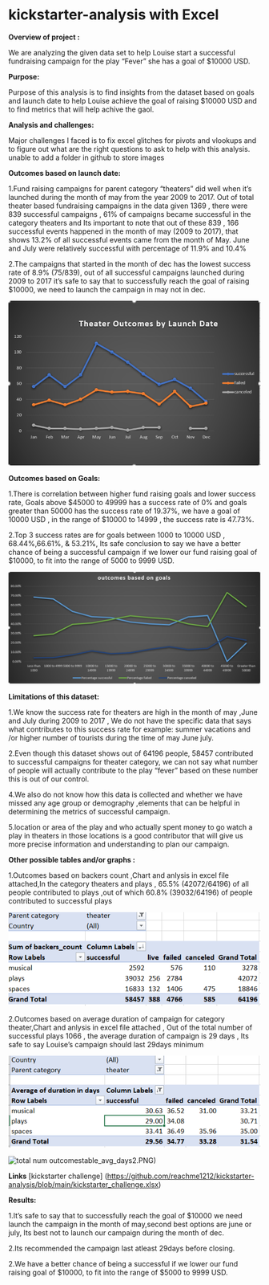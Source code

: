# kickstarter-analysis with Excel

**Overview of project :**

We are analyzing the given data set to help Louise start a successful fundraising campaign for the play “Fever” she has a goal of $10000 USD. 

**Purpose:**

Purpose of this analysis is to find insights from the dataset based on goals and launch date to help Louise achieve the goal of raising $10000 USD and to find metrics that will help achive the gaol. 

**Analysis  and challenges:**

Major challenges I faced is to fix excel glitches for pivots and vlookups and to figure out what are the right questions to ask to help with this analysis.
unable to add a folder in github to store images 


**Outcomes based on launch date:**

1.Fund raising campaigns for parent category “theaters” did well when it’s launched during the month of may from the year 2009 to 2017. Out of total theater based fundraising campaigns in the data given 1369 , there were 839 successful campaigns , 61% of campaigns became successful in the category theaters and Its important to note that out of these 839 , 166 successful events happened in the month of may (2009 to 2017), that shows 13.2% of all successful events came from the month of May. June and July were relatively successful with percentage of 11.9% and 10.4%

2.The campaigns that started in the month of dec has the lowest success rate of 8.9% (75/839), out of all successful campaigns launched during 2009 to 2017 it’s safe to say that to successfully reach the goal of raising $10000, we need to launch the campaign in may not in dec.

![outcomes vs launch date chart](Theater_outcome_vs_launch.PNG)

**Outcomes based on Goals:**

1.There is correlation between higher fund raising goals and lower success rate, Goals above $45000 to 49999 has a success rate of 0% and goals greater than 50000 has the success rate of 19.37%, we have a goal of 10000 USD , in the range of $10000 to 14999 , the success rate is 47.73%.

2.Top 3 success rates are for goals between 1000 to 10000 USD , 68.44%,66.61%, & 53.21%, Its safe conclusion to say we have a better chance of being a successful campaign if we lower our fund raising goal of $10000, to fit into the range of 5000 to 9999 USD.

![outcomes vs goal chart](outcomes_vs_goal.PNG)


**Limitations of this dataset:**

1.We know the success rate for theaters are high in the month of may ,June and July during 2009 to 2017 , We do not have the specific data that says what contributes to this success rate for example: summer vacations and /or higher number of tourists during the time of may June july.

2.Even though this dataset shows out of 64196 people, 58457 contributed to successful campaigns for theater category, we can not say what number of people will actually contribute to the play “fever” based on these number this is out of our control.

4.We also do not know how this data is collected and whether we have missed any age group or demography ,elements that can be helpful in determining the metrics of successful campaign.

5.location or area of the play and who actually spent money to go watch a play in theaters in those locations is a good contributor that will give us more precise information and understanding to plan our campaign.

**Other possible tables and/or graphs :**

1.Outcomes based on backers count ,Chart and anlysis in excel file attached,In the category theaters and plays ,
  65.5% (42072/64196) of all people contributed to plays ,out of    which 60.8% (39032/64196) of people contributed to successful plays 

![table on backers](table_backers.PNG)

2.Outcomes based on average duration of campaign for category theater,Chart and anlysis in excel file attached , Out of the total number of successful plays 1066 , 
  the average     duration of campaign is 29 days , Its safe to say Louise’s campaign should last 29days minimum 

![table on average duration of campaign](table_avg_days.PNG)


![total num outcomes]()table_avg_days2.PNG)

**Links** [kickstarter challenge] (https://github.com/reachme1212/kickstarter-analysis/blob/main/kickstarter_challenge.xlsx)



**Results:**

1.It’s safe to say that to successfully reach the goal of $10000 we need launch the campaign in the month of may,second best options are june or july, Its best not to launch our campaign during the month of dec.

2.Its recommended the campaign last atleast 29days before closing.

2.We have a better chance of being a successful if we lower our fund raising goal of $10000, to fit into the range of $5000 to 9999 USD.





